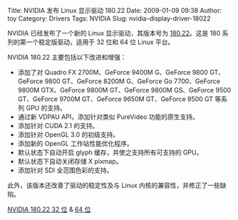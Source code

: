 Title: NVIDIA 发布 Linux 显示驱动 180.22
Date: 2009-01-09 09:38
Author: toy
Category: Drivers
Tags: NVIDIA
Slug: nvidia-display-driver-18022

NVIDIA 已经发布了一个新的 Linux 显示驱动，其版本号为
[180.22](http://www.nvidia.com/object/linux_display_ia32_180.22.html)。这是
180 系列的第一个稳定版驱动，适用于 32 位和 64 位 Linux 平台。

NVIDIA 180.22 主要包括以下改进和增强：

-   添加了对 Quadro FX 2700M、GeForce 9400M G、GeForce 9800 GT、GeForce
    9800 GT、GeForce 8200M G、GeForce Go 7700、GeForce 9800M
    GTX、GeForce 9800M GT、GeForce 9800M GS、GeForce 9500 GT、GeForce
    9700M GT、GeForce 9650M GT、GeForce 9500 GT 等系列 GPU 的支持。
-   通过新 VDPAU API，添加针对类似 PureVideo 功能的原生支持。
-   添加针对 CUDA 2.1 的支持。
-   添加针对 OpenGL 3.0 的初级支持。
-   添加新的 OpenGL 工作站性能优化程序。
-   默认状态下自动开启 glyph 缓存，并使之支持所有可支持的 GPU。
-   默认状态下自动关闭存储 X pixmap。
-   添加针对 SDI 全范围色彩的支持。

此外，该版本还改善了驱动的稳定性及与 Linux
内核的兼容性，并修正了一些缺陷。

[NVIDIA 180.22 32
位](http://us.download.nvidia.com/XFree86/Linux-x86/180.22/NVIDIA-Linux-x86-180.22-pkg1.run)
& [64
位](http://us.download.nvidia.com/XFree86/Linux-x86_64/180.22/NVIDIA-Linux-x86_64-180.22-pkg2.run)
